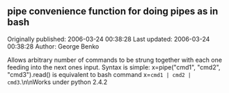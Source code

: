 ## pipe convenience function for doing pipes as in bash 
Originally published: 2006-03-24 00:38:28 
Last updated: 2006-03-24 00:38:28 
Author: George Benko 
 
Allows arbitrary number of commands to be strung together with each one feeding into the next ones input. Syntax is simple: x=pipe("cmd1", "cmd2", "cmd3").read() is equivalent to bash command x=`cmd1 | cmd2 | cmd3`.\n\nWorks under python 2.4.2
